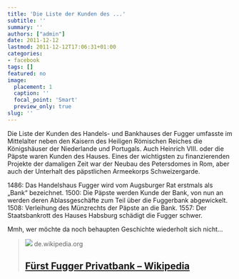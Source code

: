 ```yaml
---
title: 'Die Liste der Kunden des ...'
subtitle: ''
summary: ''
authors: ["admin"]
date: 2011-12-12
lastmod: 2011-12-12T17:06:31+01:00
categories:
- facebook
tags: []
featured: no
image:
  placement: 1
  caption: ''
  focal_point: 'Smart'
  preview_only: true
slug: ''
---
```

Die Liste der Kunden des Handels- und Bankhauses der Fugger umfasste im Mittelalter neben den Kaisern des Heiligen Römischen Reiches die Königshäuser der Niederlande und Portugals. Auch Heinrich VIII. oder die Päpste waren Kunden des Hauses. Eines der wichtigsten zu finanzierenden Projekte der damaligen Zeit war der Neubau des Petersdomes in Rom, aber auch der Unterhalt des päpstlichen Armeekorps Schweizergarde.

1486: Das Handelshaus Fugger wird vom Augsburger Rat erstmals als „Bank“ bezeichnet.
1500: Die Päpste werden Kunde der Bank, von nun an werden deren Ablassgeschäfte zum Teil über die Fuggerbank abgewickelt.
1508: Verleihung des Münzrechts der Päpste an die Bank.
1557: Der Staatsbankrott des Hauses Habsburg schädigt die Fugger schwer.

Mmh, wer möchte da noch behaupten Geschichte wiederholt sich nicht...
> [![](https://upload.wikimedia.org/wikipedia/commons/thumb/5/53/Adlertor%2C_F%C3%BCrst_Fugger_Privatbank%2C_Augsburg.jpg/1200px-Adlertor%2C_F%C3%BCrst_Fugger_Privatbank%2C_Augsburg.jpg)](http://de.wikipedia.org/wiki/Fürst_Fugger_Privatbank)
> de.wikipedia.org
> ## [Fürst Fugger Privatbank – Wikipedia](http://de.wikipedia.org/wiki/Fürst_Fugger_Privatbank)
>

